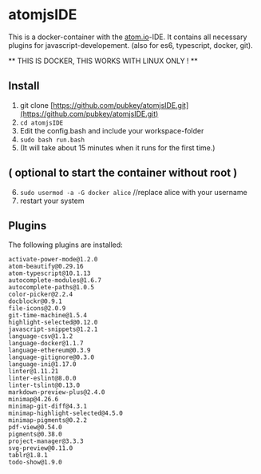 # atomjsIDE
This is a docker-container with the [atom.io](https://atom.io/)-IDE. It contains all necessary plugins for javascript-developement. (also for es6, typescript, docker, git).

** THIS IS DOCKER, THIS WORKS WITH LINUX ONLY ! **

## Install
1. git clone [https://github.com/pubkey/atomjsIDE.git](https://github.com/pubkey/atomjsIDE.git)
2. `cd atomjsIDE`
3. Edit the config.bash and include your workspace-folder
4. `sudo bash run.bash`
5. (It will take about 15 minutes when it runs for the first time.)

## ( optional to start the container without root )
6. `sudo usermod -a -G docker alice` //replace alice with your username
7. restart your system

## Plugins
The following plugins are installed:

```
activate-power-mode@1.2.0
atom-beautify@0.29.16
atom-typescript@10.1.13
autocomplete-modules@1.6.7
autocomplete-paths@1.0.5
color-picker@2.2.4
docblockr@0.9.1
file-icons@2.0.9
git-time-machine@1.5.4
highlight-selected@0.12.0
javascript-snippets@1.2.1
language-csv@1.1.2
language-docker@1.1.7
language-ethereum@0.3.9
language-gitignore@0.3.0
language-ini@1.17.0
linter@1.11.21
linter-eslint@8.0.0
linter-tslint@0.13.0
markdown-preview-plus@2.4.0
minimap@4.26.6
minimap-git-diff@4.3.1
minimap-highlight-selected@4.5.0
minimap-pigments@0.2.2
pdf-view@0.54.0
pigments@0.38.0
project-manager@3.3.3
svg-preview@0.11.0
tablr@1.8.1
todo-show@1.9.0
```
